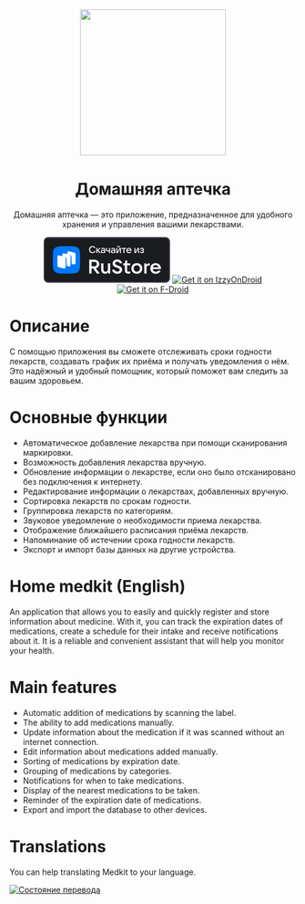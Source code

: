 <div align="center">

<img src="https://raw.githubusercontent.com/pewaru-333/HomeMedkit-App/master/fastlane/metadata/android/en-US/images/icon.png" width=256px height=256px/>

# Домашняя аптечка

Домашняя аптечка — это приложение, предназначенное для удобного хранения и управления вашими лекарствами.

</div>

<div align="center">

[<img src="https://raw.githubusercontent.com/pewaru-333/HomeMedkit-App/master/RuStore.svg"
  alt="Скачайте в RuStore"
  height=80/>](https://www.rustore.ru/catalog/app/ru.application.homemedkit) 
[<img src="https://raw.githubusercontent.com/pewaru-333/HomeMedkit-App/master/IzzyOnDroid.png"
  alt="Get it on IzzyOnDroid"
  height=80/>](https://apt.izzysoft.de/fdroid/index/apk/ru.application.homemedkit)
[<img src="https://f-droid.org/badge/get-it-on.png"
  alt="Get it on F-Droid"
  height="80">](https://f-droid.org/packages/ru.application.homemedkit)

</div>

<div align="left">

# Описание
С помощью приложения вы сможете отслеживать сроки годности лекарств, создавать график их приёма и получать уведомления о нём.
Это надёжный и удобный помощник, который поможет вам следить за вашим здоровьем.

# Основные функции

* Автоматическое добавление лекарства при помощи сканирования маркировки.
* Возможность добавления лекарства вручную.
* Обновление информации о лекарстве, если оно было отсканировано без подключения к интернету.
* Редактирование информации о лекарствах, добавленных вручную.
* Сортировка лекарств по срокам годности.
* Группировка лекарств по категориям.
* Звуковое уведомление о необходимости приема лекарства.
* Отображение ближайшего расписания приёма лекарств.
* Напоминание об истечении срока годности лекарств.
* Экспорт и импорт базы данных на другие устройства.

# Home medkit (English)

An application that allows you to easily and quickly register and store information about medicine.
With it, you can track the expiration dates of medications, create a schedule for their intake and receive notifications about it.
It is a reliable and convenient assistant that will help you monitor your health.

# Main features

* Automatic addition of medications by scanning the label.
* The ability to add medications manually.
* Update information about the medication if it was scanned without an internet connection.
* Edit information about medications added manually.
* Sorting of medications by expiration date.
* Grouping of medications by categories.
* Notifications for when to take medications.
* Display of the nearest medications to be taken.
* Reminder of the expiration date of medications.
* Export and import the database to other devices.

</div>

# Translations

You can help translating Medkit to your language.

<a href="https://hosted.weblate.org/engage/homemedkit/">
<img src="https://hosted.weblate.org/widget/homemedkit/multi-auto.svg" alt="Состояние перевода" />
</a>
